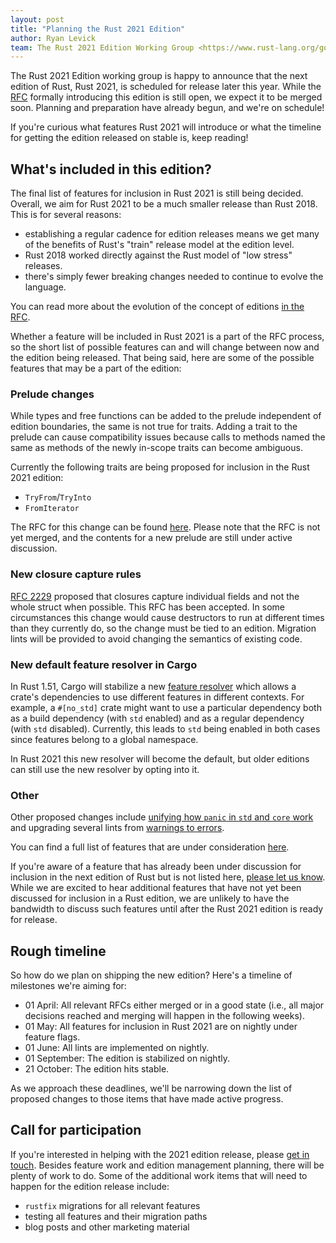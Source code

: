 ```yaml
---
layout: post
title: "Planning the Rust 2021 Edition"
author: Ryan Levick
team: The Rust 2021 Edition Working Group <https://www.rust-lang.org/governance/teams/lang#project-edition-2021>
---
```


The Rust 2021 Edition working group is happy to announce that the next edition of Rust, Rust 2021, is scheduled for release later this year. While the [RFC](https://github.com/rust-lang/rfcs/pull/3085) formally introducing this edition is still open, we expect it to be merged soon. Planning and preparation have already begun, and we're on schedule!

If you're curious what features Rust 2021 will introduce or what the timeline for getting the edition released on stable is, keep reading! 

## What's included in this edition?

The final list of features for inclusion in Rust 2021 is still being decided. Overall, we aim for Rust 2021 to be a much smaller release than Rust 2018. This is for several reasons: 
* establishing a regular cadence for edition releases means we get many of the benefits of Rust's "train" release model at the edition level.
* Rust 2018 worked directly against the Rust model of "low stress" releases. 
* there's simply fewer breaking changes needed to continue to evolve the language. 

You can read more about the evolution of the concept of editions [in the RFC](https://github.com/rust-lang/rfcs/pull/3085).

Whether a feature will be included in Rust 2021 is a part of the RFC process, so the short list of possible features can and will change between now and the edition being released. That being said, here are some of the possible features that may be a part of the edition:

### Prelude changes 

While types and free functions can be added to the prelude independent of edition boundaries, the same is not true for traits. Adding a trait to the prelude can cause compatibility issues because calls to methods named the same as methods of the newly in-scope traits can become ambiguous. 

Currently the following traits are being proposed for inclusion in the Rust 2021 edition:
* `TryFrom`/`TryInto`
* `FromIterator`

The RFC for this change can be found [here](https://github.com/rust-lang/rfcs/pull/3090). Please note that the RFC is not yet merged, and the contents for a new prelude are still under active discussion.

### New closure capture rules 

[RFC 2229](https://github.com/rust-lang/rfcs/pull/2229) proposed that closures capture individual fields and not the whole struct when possible. This RFC has been accepted. In some circumstances this change would cause destructors to run at different times than they currently do, so the change must be tied to an edition. Migration lints will be provided to avoid changing the semantics of existing code.

### New default feature resolver in Cargo 

In Rust 1.51, Cargo will stabilize a new [feature resolver](https://github.com/rust-lang/cargo/issues/8088) which allows a crate's dependencies to use different features in different contexts. For example, a `#[no_std]` crate might want to use a particular dependency both as a build dependency (with `std` enabled) and as a regular dependency (with `std` disabled). Currently, this leads to `std` being enabled in both cases since features belong to a global namespace. 

In Rust 2021 this new resolver will become the default, but older editions can still use the new resolver by opting into it.

### Other 

Other proposed changes include [unifying how `panic` in `std` and `core` work](https://github.com/rust-lang/rust/issues/80162) and upgrading several lints from [warnings to errors](https://github.com/rust-lang/rust/issues/80165).

You can find a full list of features that are under consideration [here](https://docs.google.com/spreadsheets/d/1chZ2SL9T444nvU9al1kQ7TJMwC3IVQQV2xIv1HWGQ_k/edit?usp=sharing). 

If you're aware of a feature that has already been under discussion for inclusion in the next edition of Rust but is not listed here, [please let us know](https://rust-lang.zulipchat.com/#narrow/stream/268952-edition-2021). While we are excited to hear additional features that have not yet been discussed for inclusion in a Rust edition, we are unlikely to have the bandwidth to discuss such features until after the Rust 2021 edition is ready for release. 

## Rough timeline 

So how do we plan on shipping the new edition? Here's a timeline of milestones we're aiming for: 

* 01 April: All relevant RFCs either merged or in a good state (i.e., all major decisions reached and merging will happen in the following weeks). 
* 01 May: All features for inclusion in Rust 2021 are on nightly under feature flags.
* 01 June: All lints are implemented on nightly.
* 01 September: The edition is stabilized on nightly.
* 21 October: The edition hits stable.

As we approach these deadlines, we'll be narrowing down the list of proposed changes to those items that have made active progress.

## Call for participation

If you're interested in helping with the 2021 edition release, please [get in touch](https://rust-lang.zulipchat.com/#narrow/stream/268952-edition-2021). Besides feature work and edition management planning, there will be plenty of work to do. Some of the additional work items that will need to happen for the edition release include:
* `rustfix` migrations for all relevant features 
* testing all features and their migration paths
* blog posts and other marketing material
